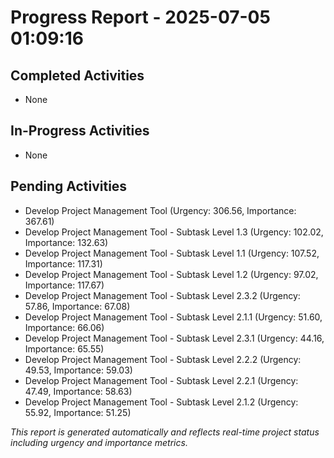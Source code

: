 # Progress Report - 2025-07-05 01:09:16

## Completed Activities
- None

## In-Progress Activities
- None

## Pending Activities
- Develop Project Management Tool (Urgency: 306.56, Importance: 367.61)
- Develop Project Management Tool - Subtask Level 1.3 (Urgency: 102.02, Importance: 132.63)
- Develop Project Management Tool - Subtask Level 1.1 (Urgency: 107.52, Importance: 117.31)
- Develop Project Management Tool - Subtask Level 1.2 (Urgency: 97.02, Importance: 117.67)
- Develop Project Management Tool - Subtask Level 2.3.2 (Urgency: 57.86, Importance: 67.08)
- Develop Project Management Tool - Subtask Level 2.1.1 (Urgency: 51.60, Importance: 66.06)
- Develop Project Management Tool - Subtask Level 2.3.1 (Urgency: 44.16, Importance: 65.55)
- Develop Project Management Tool - Subtask Level 2.2.2 (Urgency: 49.53, Importance: 59.03)
- Develop Project Management Tool - Subtask Level 2.2.1 (Urgency: 47.49, Importance: 58.63)
- Develop Project Management Tool - Subtask Level 2.1.2 (Urgency: 55.92, Importance: 51.25)

*This report is generated automatically and reflects real-time project status including urgency and importance metrics.*
